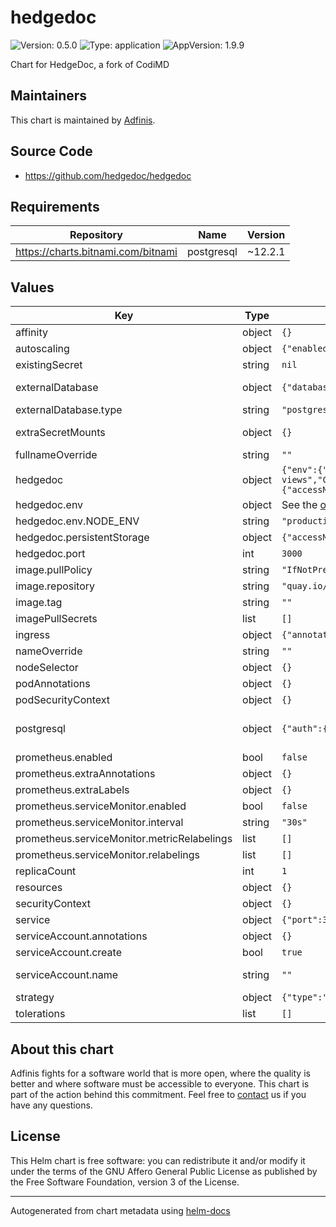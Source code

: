 # hedgedoc

![Version: 0.5.0](https://img.shields.io/badge/Version-0.5.0-informational?style=flat-square) ![Type: application](https://img.shields.io/badge/Type-application-informational?style=flat-square) ![AppVersion: 1.9.9](https://img.shields.io/badge/AppVersion-1.9.9-informational?style=flat-square)

Chart for HedgeDoc, a fork of CodiMD

## Maintainers
This chart is maintained by [Adfinis](https://adfinis.com/?pk_campaign=github&pk_kwd=helm-charts).

## Source Code

* <https://github.com/hedgedoc/hedgedoc>

## Requirements

| Repository | Name | Version |
|------------|------|---------|
| https://charts.bitnami.com/bitnami | postgresql | ~12.2.1 |

## Values

| Key | Type | Default | Description |
|-----|------|---------|-------------|
| affinity | object | `{}` |  |
| autoscaling | object | `{"enabled":false,"maxReplicas":100,"minReplicas":1,"targetCPUUtilizationPercentage":80}` | Configure autoscaling |
| existingSecret | string | `nil` | from-literal=CMD_SESSION_SECRET=verysecure |
| externalDatabase | object | `{"database":"hedgedoc","host":"localhost","password":"changeme","port":5432,"type":"postgresql","username":"setme"}` | Configure your external database here This is automatically used when postgresql.enabled is false. |
| externalDatabase.type | string | `"postgresql"` | Set the database type (postgresql|mysql) |
| extraSecretMounts | object | `{}` | Extra Secrets configuration Add additional secrets here; they will be mounted under `/var/secrets/<secret name>` You need this for SAML certificates, etc. |
| fullnameOverride | string | `""` |  |
| hedgedoc | object | `{"env":{"CMD_DOMAIN":"localhost","CMD_FORBIDDEN_NOTE_IDS":"robots.txt, favicon.ico, api, build, css, docs, fonts, js, uploads, vendor, views","CMD_HOST":"0.0.0.0","CMD_IMAGE_UPLOAD_TYPE":"filesystem","CMD_PROTOCOL_USESSL":"false","CMD_TOOBUSY_LAG":70,"CMD_URL_ADDPORT":"false","CMD_URL_PATH":"","DEBUG":"false","NODE_ENV":"production"},"persistentStorage":{"accessModes":["ReadWriteOnce"],"enabled":true,"size":"10G","storageClass":"default","volumeMode":"Filesystem"},"port":3000}` | Main configuration for hedgedoc |
| hedgedoc.env | object | See the [official docs for all variables](https://docs.hedgedoc.org/configuration/) | Environment variables for Hedgedoc |
| hedgedoc.env.NODE_ENV | string | `"production"` | Node.js env |
| hedgedoc.persistentStorage | object | `{"accessModes":["ReadWriteOnce"],"enabled":true,"size":"10G","storageClass":"default","volumeMode":"Filesystem"}` | Persistent Storage Enable this if you don't want to loose media |
| hedgedoc.port | int | `3000` | Port for the pod |
| image.pullPolicy | string | `"IfNotPresent"` | Override the pullPolicy |
| image.repository | string | `"quay.io/hedgedoc/hedgedoc"` | Override the repository |
| image.tag | string | `""` | Override the imaae tag |
| imagePullSecrets | list | `[]` |  |
| ingress | object | `{"annotations":{},"className":"","enabled":false,"hosts":[{"host":"chart-example.local","paths":[{"path":"/","pathType":"ImplementationSpecific"}]}],"tls":[]}` | Ingress configuration |
| nameOverride | string | `""` |  |
| nodeSelector | object | `{}` |  |
| podAnnotations | object | `{}` |  |
| podSecurityContext | object | `{}` |  |
| postgresql | object | `{"auth":{"database":"hedgedoc","password":"hedgedoc","username":"hedgedoc","volumePermissions":{"enabled":true}},"enabled":true}` | PostgreSQL chart configuration  Reference: https://github.com/bitnami/charts/blob/master/bitnami/postgresql/values.yaml  If you want to use external database, just set postgresql.enabled to false  |
| prometheus.enabled | bool | `false` | Enable Prometheus integration |
| prometheus.extraAnnotations | object | `{}` | Annotations to add to all Prometheus integration resources |
| prometheus.extraLabels | object | `{}` | Labels to add to all Prometheus integration resources |
| prometheus.serviceMonitor.enabled | bool | `false` | Enable creation of a ServiceMonitor CRD |
| prometheus.serviceMonitor.interval | string | `"30s"` | Interval at which metrics should be scraped |
| prometheus.serviceMonitor.metricRelabelings | list | `[]` | MetricRelabelConfigs to apply to samples before ingestion |
| prometheus.serviceMonitor.relabelings | list | `[]` | RelabelConfigs to apply to samples before scraping |
| replicaCount | int | `1` |  |
| resources | object | `{}` |  |
| securityContext | object | `{}` |  |
| service | object | `{"port":3000,"type":"ClusterIP"}` | Service configuration |
| serviceAccount.annotations | object | `{}` | Annotations to add to the service account |
| serviceAccount.create | bool | `true` | Specifies whether a service account should be created |
| serviceAccount.name | string | `""` | The name of the service account to use. If not set and create is true, a name is generated using the fullname template |
| strategy | object | `{"type":"Recreate"}` | Configure the deployment strategy |
| tolerations | list | `[]` |  |

## About this chart

Adfinis fights for a software world that is more open, where the quality is
better and where software must be accessible to everyone. This chart
is part of the action behind this commitment. Feel free to
[contact](https://adfinis.com/kontakt/?pk_campaign=github&pk_kwd=helm-charts)
us if you have any questions.

## License

This Helm chart is free software: you can redistribute it and/or modify it under the terms
of the GNU Affero General Public License as published by the Free Software Foundation,
version 3 of the License.

----------------------------------------------
Autogenerated from chart metadata using [helm-docs](https://github.com/norwoodj/helm-docs/)
